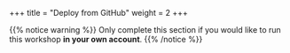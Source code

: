 +++
title = "Deploy from GitHub"
weight = 2
+++

{{% notice warning %}}
Only complete this section if you would like to run this workshop **in your own account**.
{{% /notice %}}